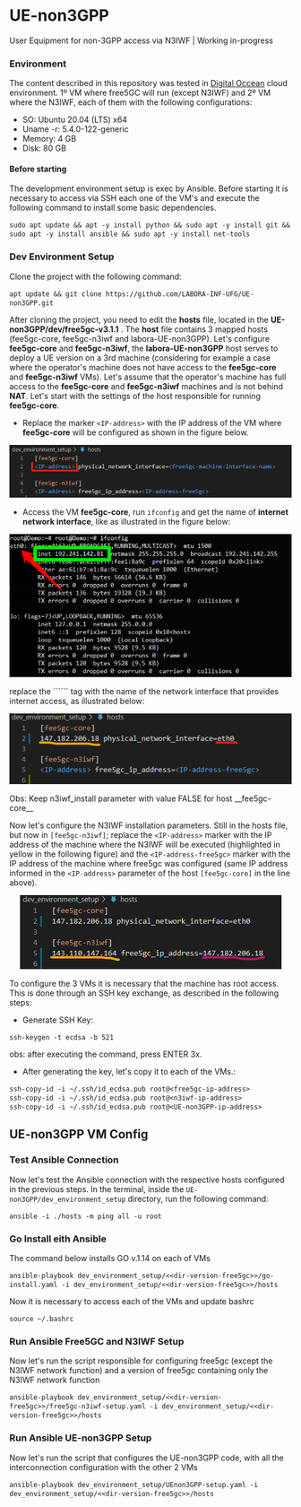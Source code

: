 # UE-non3GPP
User Equipment for non-3GPP access via N3IWF | Working in-progress

### Environment
The content described in this repository was tested in [Digital Occean](https://www.digitalocean.com/) cloud environment. 1º VM where free5GC will run (except N3IWF) and 2º VM where the N3IWF, each of them with the following configurations:
* SO: Ubuntu 20.04 (LTS) x64
* Uname -r: 5.4.0-122-generic
* Memory: 4 GB
* Disk: 80 GB

#### Before starting
The development environment setup is exec by Ansible. Before starting it is necessary to access via SSH each one of the VM's and execute the following command to install some basic dependencies.
```
sudo apt update && apt -y install python && sudo apt -y install git && sudo apt -y install ansible && sudo apt -y install net-tools
```

### Dev Environment Setup
Clone the project with the following command:
```
apt update && git clone https://github.com/LABORA-INF-UFG/UE-non3GPP.git 
```

After cloning the project, you need to edit the **hosts** file, located in the __UE-non3GPP/dev/free5gc-v3.1.1__ . The __host__ file contains 3 mapped hosts (fee5gc-core, fee5gc-n3iwf and labora-UE-non3GPP).
Let's configure __fee5gc-core__ and __fee5gc-n3iwf__, the __labora-UE-non3GPP__ host serves to deploy a UE version on a 3rd machine (considering for example a case where the operator's machine does not have access to the __fee5gc-core__ and __fee5gc-n3iwf__ VMs).
Let's assume that the operator's machine has full access to the __fee5gc-core__ and __fee5gc-n3iwf__ machines and is not behind **NAT**.
Let's start with the settings of the host responsible for running __fee5gc-core__.
* Replace the marker ```<IP-address>``` with the IP address of the VM where __fee5gc-core__ will be configured as shown in the figure below.
<p align="center">
    <img src="images/ip_free5gc_hosts.png"/> 
</p>

* Access the VM __fee5gc-core__, run ```ifconfig``` and get the name of **internet network interface**, like as illustrated in the figure below:
<p align="center">
    <img src="images/if_config.png"/> 
</p>
replace the ```<internet-network-interface>``` tag with the name of the network interface that provides internet access, as illustrated below:
<p align="center">
    <img src="images/net_interface_name_free5gc_hosts.png"/> 
</p>
Obs: Keep n3iwf_install parameter with value FALSE for host __fee5gc-core__

Now let's configure the N3IWF installation parameters. Still in the hosts file, but now in ```[fee5gc-n3iwf]```; replace the ```<IP-address>``` marker with the IP address of the machine where the N3IWF will be executed (highlighted in yellow in the following figure) and the ```<IP-address-free5gc>``` marker with the IP address of the machine where free5gc was configured (same IP address informed in the ```<IP-address>``` parameter of the host ```[fee5gc-core]``` in the line above).
<p align="center">
    <img src="images/ip_n3iwf_hosts.png"/> 
</p>


To configure the 3 VMs it is necessary that the machine has root access. This is done through an SSH key exchange, as described in the following steps:
* Generate SSH Key:
```
ssh-keygen -t ecdsa -b 521
```
obs: after executing the command, press ENTER 3x.

* After generating the key, let's copy it to each of the VMs.:
```
ssh-copy-id -i ~/.ssh/id_ecdsa.pub root@<free5gc-ip-address>
ssh-copy-id -i ~/.ssh/id_ecdsa.pub root@<n3iwf-ip-address>
ssh-copy-id -i ~/.ssh/id_ecdsa.pub root@<UE-non3GPP-ip-address>
```

## UE-non3GPP VM Config




### Test Ansible Connection
Now let's test the Ansible connection with the respective hosts configured in the previous steps. In the terminal, inside the ```UE-non3GPP/dev_environment_setup``` directory, run the following command:
```
ansible -i ./hosts -m ping all -u root
```

### Go Install eith Ansible
The command below installs GO v.1.14 on each of VMs
```
ansible-playbook dev_environment_setup/<<dir-version-free5gc>>/go-install.yaml -i dev_environment_setup/<<dir-version-free5gc>>/hosts
```
Now it is necessary to access each of the VMs and update bashrc
```
source ~/.bashrc
```

### Run Ansible Free5GC and N3IWF Setup
Now let's run the script responsible for configuring free5gc (except the N3IWF network function) and a version of free5gc containing only the N3IWF network function
```
ansible-playbook dev_environment_setup/<<dir-version-free5gc>>/free5gc-n3iwf-setup.yaml -i dev_environment_setup/<<dir-version-free5gc>>/hosts
```

### Run Ansible UE-non3GPP Setup
Now let's run the script that configures the UE-non3GPP code, with all the interconnection configuration with the other 2 VMs
```
ansible-playbook dev_environment_setup/UEnon3GPP-setup.yaml -i dev_environment_setup/<<dir-version-free5gc>>/hosts
```